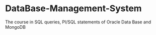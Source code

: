 # DataBase-Management-System
The course in SQL queries, Pl/SQL statements of Oracle Data Base and MongoDB
